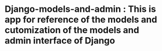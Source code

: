 # Django-models-and-admin : This is app for reference of the models and cutomization of the models and admin interface of Django
